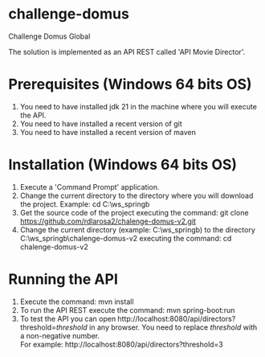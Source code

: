 # challenge-domus
Challenge Domus Global

The solution is implemented as an API REST called 'API Movie Director'.

# Prerequisites (Windows 64 bits OS)

1. You need to have installed jdk 21 in the machine where you will execute the API.
2. You need to have installed a recent version of git
3. You need to have installed a recent version of maven 

# Installation (Windows 64 bits OS)

1. Execute a 'Command Prompt' application.
2. Change the current directory to the directory where you will download the project.
   Example: cd C:\ws_springb
3. Get the source code of the project executing the command: git clone https://github.com/rdlarosa2/chalenge-domus-v2.git
4. Change the current directory (example: C:\ws_springb) to the directory C:\ws_springb\chalenge-domus-v2 
executing the command: cd chalenge-domus-v2  

# Running the API

1. Execute the command: mvn install
2. To run the API REST execute the command: mvn spring-boot:run 
3. To test the API you can open http://localhost:8080/api/directors?threshold=<i>threshold</i> in any browser.
You need to replace <i>threshold</i> with a non-negative number.   
For example: http://localhost:8080/api/directors?threshold=3

